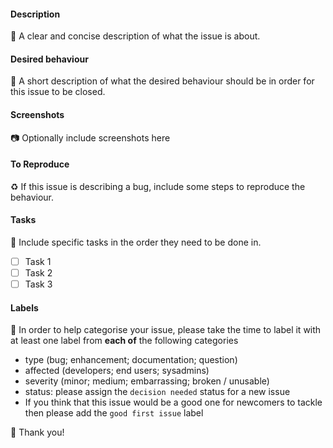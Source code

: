 #### Description
:scroll: A clear and concise description of what the issue is about.

#### Desired behaviour
:strawberry: A short description of what the desired behaviour should be in order for this issue to be closed.

#### Screenshots
:camera: Optionally include screenshots here

#### To Reproduce
:recycle: If this issue is describing a bug, include some steps to reproduce the behaviour.

#### Tasks
:page_facing_up: Include specific tasks in the order they need to be done in.
- [ ] Task 1
- [ ] Task 2
- [ ] Task 3

#### Labels
:gift: In order to help categorise your issue, please take the time to label it with at least one label from **each of** the following categories

- type (bug; enhancement; documentation; question)
- affected (developers; end users; sysadmins)
- severity (minor; medium; embarrassing; broken / unusable)
- status: please assign the `decision needed` status for a new issue
- If you think that this issue would be a good one for newcomers to tackle then please add the `good first issue` label

:tada: Thank you!


